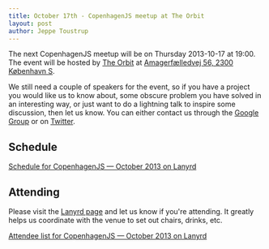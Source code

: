```yaml
---
title: October 17th - CopenhagenJS meetup at The Orbit
layout: post
author: Jeppe Toustrup
---
```


The next CopenhagenJS meetup will be on Thursday 2013-10-17 at 19:00. The event will be hosted by [The Orbit](http://symbion.dk/orbit/) at [Amagerfælledvej 56, 2300 København S](http://goo.gl/maps/RjFKM).

We still need a couple of speakers for the event, so if you have a project you would like us to know about, some obscure problem you have solved in an interesting way, or just want to do a lightning talk to inspire some discussion, then let us know. You can either contact us through the [Google Group](http://groups.google.com/group/copenhagenjs/) or on [Twitter](https://twitter.com/copenhagenjs).

## Schedule

<div class="lanyrd-target-schedule">
    <a href="http://lanyrd.com/2013/copenhagenjs-october/schedule/"
        class="lanyrd-schedule"
        data-lanyrd-abstracts
        data-lanyrd-truncateabstracts="50"
        data-lanyrd-speakers
        data-lanyrd-speakerlabels>
        Schedule for CopenhagenJS — October 2013 on Lanyrd
    </a>
</div>

## Attending

Please visit the [Lanyrd page](http://lanyrd.com/2013/copenhagenjs-october/) and let us know if you're attending. It greatly helps us coordinate with the venue to set out chairs, drinks, etc.

<div class="lanyrd-target-participants">
    <a href="http://lanyrd.com/2013/copenhagenjs-october/attendees/"
        class="lanyrd-participants"
        data-lanyrd-limit="30">
        Attendee list for CopenhagenJS — October 2013 on Lanyrd
    </a>
</div>
